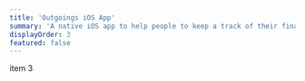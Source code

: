 ```yaml
---
title: 'Outgoings iOS App'
summary: 'A native iOS app to help people to keep a track of their finances by providing easy-to use tracking and organising capabilities.'
displayOrder: 3
featured: false
---
```

item 3
